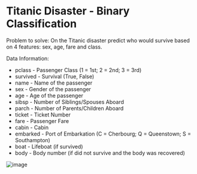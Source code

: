 # Titanic Disaster - Binary Classification

Problem to solve: On the Titanic disaster predict who would survive based on 4 features: sex, age, fare and class.

Data Information:

- pclass - Passenger Class (1 = 1st; 2 = 2nd; 3 = 3rd)
- survived - Survival (True, False)
- name - Name of the passenger
- sex - Gender of the passenger
- age - Age of the passenger
- sibsp - Number of Siblings/Spouses Aboard
- parch - Number of Parents/Children Aboard
- ticket - Ticket Number
- fare - Passenger Fare
- cabin - Cabin
- embarked - Port of Embarkation (C = Cherbourg; Q = Queenstown; S = Southampton)
- boat - Lifeboat (if survived)
- body - Body number (if did not survive and the body was recovered)

![image](https://user-images.githubusercontent.com/102191236/184997653-0381312c-4351-4a55-82bb-77fbd0f5930b.png)
